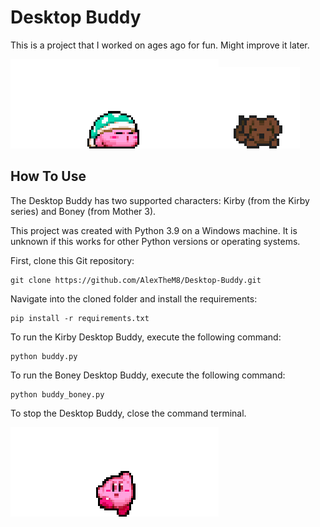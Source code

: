# Desktop Buddy
This is a project that I worked on ages ago for fun. Might improve it later.

![kirby_sleep](./images/kirby_sleep.gif)![boney_sleep](./images/boney_sleep_right.gif)

## How To Use
The Desktop Buddy has two supported characters: Kirby (from the Kirby series) and Boney (from Mother 3).

This project was created with Python 3.9 on a Windows machine. It is unknown if this works for other Python versions or operating systems.

First, clone this Git repository:

```
git clone https://github.com/AlexTheM8/Desktop-Buddy.git
```

Navigate into the cloned folder and install the requirements:

```
pip install -r requirements.txt
```

To run the Kirby Desktop Buddy, execute the following command:

```
python buddy.py
```

To run the Boney Desktop Buddy, execute the following command:

```
python buddy_boney.py
```

To stop the Desktop Buddy, close the command terminal.

![kirby_dance](./images/kirby_dance.gif)

